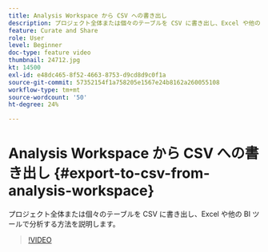 ```yaml
---
title: Analysis Workspace から CSV への書き出し
description: プロジェクト全体または個々のテーブルを CSV に書き出し、Excel や他の BI ツールで分析する方法を説明します。
feature: Curate and Share
role: User
level: Beginner
doc-type: feature video
thumbnail: 24712.jpg
kt: 14500
exl-id: e48dc465-8f52-4663-8753-d9cd8d9c0f1a
source-git-commit: 57352154f1a758205e1567e24b8162a260055108
workflow-type: tm+mt
source-wordcount: '50'
ht-degree: 24%

---
```


# Analysis Workspace から CSV への書き出し {#export-to-csv-from-analysis-workspace}

プロジェクト全体または個々のテーブルを CSV に書き出し、Excel や他の BI ツールで分析する方法を説明します。

>[!VIDEO](https://video.tv.adobe.com/v/3429880/?quality=12&learn=on&captions=jpn)
